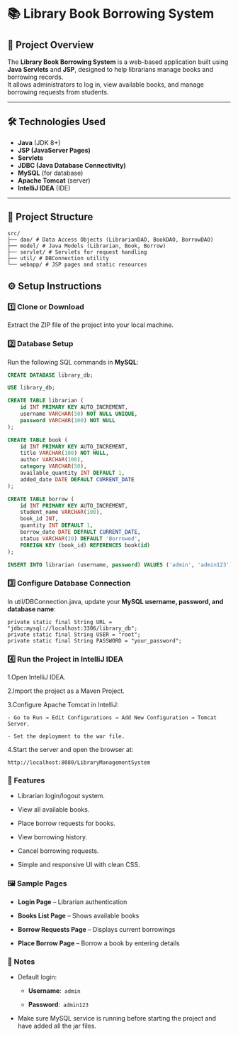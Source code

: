 # 📚 Library Book Borrowing System

## 📖 Project Overview

The **Library Book Borrowing System** is a web-based application built using **Java Servlets** and **JSP**, designed to help librarians manage books and borrowing records.  
It allows administrators to log in, view available books, and manage borrowing requests from students.

---

## 🛠️ Technologies Used

- **Java** (JDK 8+)
- **JSP (JavaServer Pages)**
- **Servlets**
- **JDBC (Java Database Connectivity)**
- **MySQL** (for database)
- **Apache Tomcat** (server)
- **IntelliJ IDEA** (IDE)

---

## 📂 Project Structure
```
src/
├── dao/ # Data Access Objects (LibrarianDAO, BookDAO, BorrowDAO)
├── model/ # Java Models (Librarian, Book, Borrow)
├── servlet/ # Servlets for request handling
├── util/ # DBConnection utility
└── webapp/ # JSP pages and static resources

```


## ⚙️ Setup Instructions

### 1️⃣ Clone or Download

Extract the ZIP file of the project into your local machine.

### 2️⃣ Database Setup

Run the following SQL commands in **MySQL**:

```sql
CREATE DATABASE library_db;

USE library_db;

CREATE TABLE librarian (
    id INT PRIMARY KEY AUTO_INCREMENT,
    username VARCHAR(50) NOT NULL UNIQUE,
    password VARCHAR(100) NOT NULL
);

CREATE TABLE book (
    id INT PRIMARY KEY AUTO_INCREMENT,
    title VARCHAR(100) NOT NULL,
    author VARCHAR(100),
    category VARCHAR(50),
    available_quantity INT DEFAULT 1,
    added_date DATE DEFAULT CURRENT_DATE
);

CREATE TABLE borrow (
    id INT PRIMARY KEY AUTO_INCREMENT,
    student_name VARCHAR(100),
    book_id INT,
    quantity INT DEFAULT 1,
    borrow_date DATE DEFAULT CURRENT_DATE,
    status VARCHAR(20) DEFAULT 'Borrowed',
    FOREIGN KEY (book_id) REFERENCES book(id)
);

INSERT INTO librarian (username, password) VALUES ('admin', 'admin123');
```
### 3️⃣ Configure Database Connection
In util/DBConnection.java, update your **MySQL username, password, and database name**:

```
private static final String URL = "jdbc:mysql://localhost:3306/library_db";
private static final String USER = "root";
private static final String PASSWORD = "your_password";
```
### 4️⃣ Run the Project in IntelliJ IDEA
1.Open IntelliJ IDEA.

2.Import the project as a Maven Project.

3.Configure Apache Tomcat in IntelliJ:

    - Go to Run → Edit Configurations → Add New Configuration → Tomcat Server.

    - Set the deployment to the war file.

4.Start the server and open the browser at:
```
http://localhost:8080/LibraryManagementSystem
```
### 📸 Features
- Librarian login/logout system.

- View all available books.

- Place borrow requests for books.

- View borrowing history.

- Cancel borrowing requests.

- Simple and responsive UI with clean CSS.


### 🖼️ Sample Pages
- **Login Page** – Librarian authentication

- **Books List Page** – Shows available books

- **Borrow Requests Page** – Displays current borrowings

- **Place Borrow Page** – Borrow a book by entering details

### 📌 Notes
- Default login:

    - **Username**:``` admin```

    - **Password**:``` admin123```

- Make sure MySQL service is running before starting the project and have added all the jar files.
